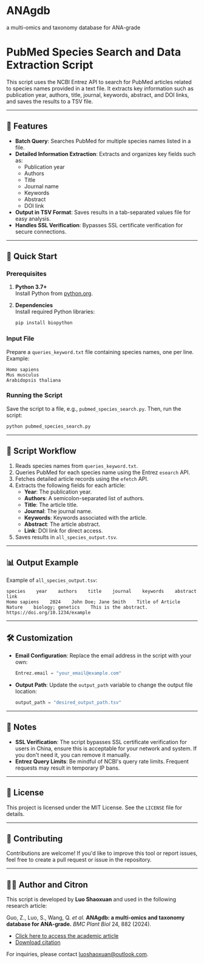# ANAgdb

a multi-omics and taxonomy database for ANA-grade

# PubMed Species Search and Data Extraction Script

This script uses the NCBI Entrez API to search for PubMed articles related to species names provided in a text file. It extracts key information such as publication year, authors, title, journal, keywords, abstract, and DOI links, and saves the results to a TSV file.

---

## 🌟 Features

- **Batch Query**: Searches PubMed for multiple species names listed in a file.
- **Detailed Information Extraction**: Extracts and organizes key fields such as:
  - Publication year
  - Authors
  - Title
  - Journal name
  - Keywords
  - Abstract
  - DOI link
- **Output in TSV Format**: Saves results in a tab-separated values file for easy analysis.
- **Handles SSL Verification**: Bypasses SSL certificate verification for secure connections.

---

## 🚀 Quick Start

### Prerequisites

1. **Python 3.7+**  
   Install Python from [python.org](https://www.python.org/).

2. **Dependencies**  
   Install required Python libraries:
   ```bash
   pip install biopython
   ```

### Input File

Prepare a `queries_keyword.txt` file containing species names, one per line. Example:
```
Homo sapiens
Mus musculus
Arabidopsis thaliana
```

### Running the Script

Save the script to a file, e.g., `pubmed_species_search.py`. Then, run the script:
```bash
python pubmed_species_search.py
```

---

## 🔧 Script Workflow

1. Reads species names from `queries_keyword.txt`.
2. Queries PubMed for each species name using the Entrez `esearch` API.
3. Fetches detailed article records using the `efetch` API.
4. Extracts the following fields for each article:
   - **Year**: The publication year.
   - **Authors**: A semicolon-separated list of authors.
   - **Title**: The article title.
   - **Journal**: The journal name.
   - **Keywords**: Keywords associated with the article.
   - **Abstract**: The article abstract.
   - **Link**: DOI link for direct access.
5. Saves results in `all_species_output.tsv`.

---

## 📊 Output Example

Example of `all_species_output.tsv`:
```
species    year    authors    title    journal    keywords    abstract    link
Homo sapiens    2024    John Doe; Jane Smith    Title of Article    Nature    biology; genetics    This is the abstract.    https://doi.org/10.1234/example
```

---

## 🛠️ Customization

- **Email Configuration**: Replace the email address in the script with your own:
  ```python
  Entrez.email = "your_email@example.com"
  ```
- **Output Path**: Update the `output_path` variable to change the output file location:
  ```python
  output_path = "desired_output_path.tsv"
  ```

---

## 📝 Notes

- **SSL Verification**: The script bypasses SSL certificate verification for users in China, ensure this is acceptable for your network and system. If you don't need it, you can remove it manually.
- **Entrez Query Limits**: Be mindful of NCBI's query rate limits. Frequent requests may result in temporary IP bans.

---

## 📜 License

This project is licensed under the MIT License. See the `LICENSE` file for details.

---

## 🤝 Contributing

Contributions are welcome! If you'd like to improve this tool or report issues, feel free to create a pull request or issue in the repository.

---

## 🧑‍💻 Author and Citron

This script is developed by **Luo Shaoxuan** and used in the following research article: 

Guo, Z., Luo, S., Wang, Q. *et al.* **ANAgdb: a multi-omics and taxonomy database for ANA-grade.** *BMC Plant Biol* 24, 882 (2024).  
- [Click here to access the academic article](https://doi.org/10.1186/s12870-024-05613-4)  
- [Download citation](https://citation-needed.springer.com/v2/references/10.1186/s12870-024-05613-4?format=refman&flavour=citation)

For inquiries, please contact [luoshaoxuan@outlook.com](mailto:luoshaoxuan@outlook.com).
